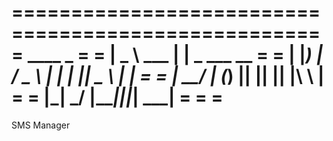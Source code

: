 ====================================================
=         ____          _                          =
=        |  _ \   ___  | |   _  ___  __            =
=        | |_) | / _ \ | |  | || _ \ | |           =
=        |  __/ | (_) || |__| || |\ \  |           =
=        |_|     \___/ |____|_||_| \___|           =
=                                                  =
====================================================

SMS Manager